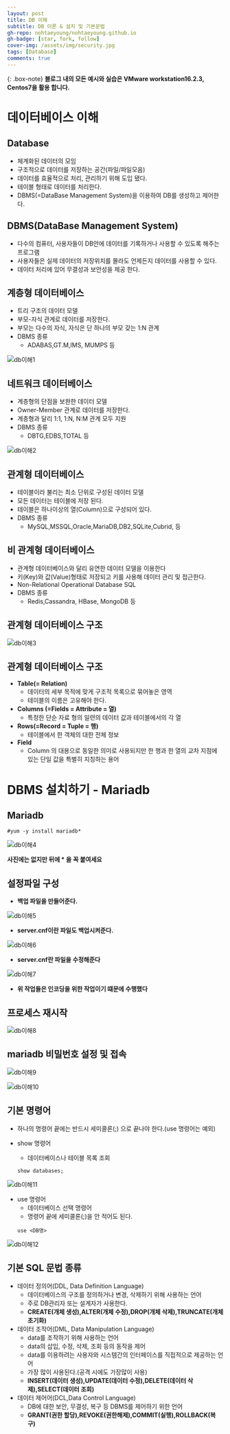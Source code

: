 ```yaml
---
layout: post
title: DB 이해
subtitle: DB 이론 & 설치 및 기본문법
gh-repo: nohtaeyoung/nohtaeyoung.github.io
gh-badge: [star, fork, follow]
cover-img: /assets/img/security.jpg
tags: [Database]
comments: true
---
```




{: .box-note}
<b>블로그 내의 모든 예시와 실습은 VMware workstation16.2.3, Centos7을 활용 합니다.<br></b>

# 데이터베이스 이해
## Database
- 체계화된 데이터의 모임
- 구조적으로 데이터를 저장하는 공간(파일/파일모음)
- 데이터를 효율적으로 처리, 관리하기 위해 도입 됐다.
- 테이블 형태로 데이터를 처리한다.
- DBMS(=DataBase Management System)을 이용하여 DB를 생성하고 제어한다.

## DBMS(DataBase Management System)
- 다수의 컴퓨터, 사용자들이 DB안에 데이터를 기록하거나 사용할 수 있도록 해주는 프로그램
- 사용자들은 실제 데이터의 저장위치를 몰라도 언제든지 데이터를 사용할 수 있다.
- 데이터 처리에 있어 무결성과 보안성을 제공 한다.

## 계층형 데이터베이스
- 트리 구조의 데이터 모델
- 부모-자식 관계로 데이터를 저장한다.
- 부모는 다수의 자식, 자식은 단 하나의 부모 갖는 1:N 관계
- DBMS 종류
  - ADABAS,GT.M,IMS, MUMPS 등

![db이해1](../assets/img/db이해1.png)

## 네트워크 데이터베이스
- 계층형의 단점을 보완한 데이터 모델
- Owner-Member 관계로 데이터를 저장한다.
- 계층형과 달리 1:1, 1:N, N:M 관계 모두 지원
- DBMS 종류
  - DBTG,EDBS,TOTAL 등

![db이해2](../assets/img/db이해2.png)

## 관계형 데이터베이스
- 테이블이라 불리는 최소 단위로 구성된 데이터 모델
- 모든 데이터는 테이블에 저장 된다.
- 테이블은 하나이상의 열(Column)으로 구성되어 있다.
- DBMS 종류
  - MySQL,MSSQL,Oracle,MariaDB,DB2,SQLite,Cubrid, 등

## 비 관계형 데이터베이스
- 관계형 데이터베이스와 달리 유연한 데이터 모델을 이용한다
- 키(Key)와 값(Value)형태로 저장되고 키를 사용해 데이터 관리 및 접근한다.
- Non-Relational Operational Database SQL
- DBMS 종류
  - Redis,Cassandra, HBase, MongoDB 등

## 관계형 데이터베이스 구조


![db이해3](../assets/img/db이해3.png)

## 관계형 데이터베이스 구조
- <b>Table(= Relation)</b>
  - 데이터의 세부 목적에 맞게 구조적 목록으로 묶어놓은 영역
  - 테이블의 이름은 고유해야 한다.
- <b>Columns (=Fields = Attribute = 열)</b>
  - 특정한 단순 자료 형의 일련의 데이터 값과 테이블에서의 각 열
- <b>Rows(=Record = Tuple = 행)</b>
  - 테이블에서 한 객체의 대한 전체 정보
- <b>Field</b>
  - Column 의 대용으로 동일한 의미로 사용되지만 한 행과 한 열의 교차 지점에 있는 단일 값을 특별히 지칭하는 용어

# DBMS 설치하기 - Mariadb

## Mariadb
~~~
#yum -y install mariadb*
~~~

![db이해4](../assets/img/db이해4.png)

<b> 사진에는 없지만 뒤에 * 을 꼭 붙여세요</b>

## 설정파일 구성
- <b>백업 파일을 만들어준다.</b>

![db이해5](../assets/img/db이해5.png)

- <b>server.cnf이란 파일도 백업시켜준다.</b>

![db이해6](../assets/img/db이해6.png)

- <b>server.cnf란 파일을 수정해준다</b>

![db이해7](../assets/img/db이해7.png)

- <b>위 작업들은 인코딩을 위한 작업이기 떄문에 수행했다</b>

## 프로세스 재시작

![db이해8](../assets/img/db이해8.png)

## mariadb 비밀번호 설정 및 접속

![db이해9](../assets/img/db이해9.png)

![db이해10](../assets/img/db이해10.png)

## 기본 명령어 
- 하나의 명령어 끝에는 반드시 세미콜론(;) 으로 끝나야 한다.(use 명령어는 예외)

- show 명령어
  - 데이터베이스나 테이블 목록 조회
  ~~~
  show databases;
  ~~~
  
![db이해11](../assets/img/db이해11.png)

- use 명령어
  - 데이터베이스 선택 명령어
  - 명령어 끝에 세미콜론(;)을 안 적어도 된다.
  ~~~
  use <DB명>
  ~~~
  
![db이해12](../assets/img/db이해12.png)

## 기본 SQL 문법 종류
- 데이터 정의어(DDL, Data Definition Language)
  - 데이터베이스의 구조를 정의하거나 변경, 삭제하기 위해 사용하는 언어
  - 주로 DB관리자 또는 설계자가 사용한다.
  - <b>CREATE(개체 생성),ALTER(개체 수정),DROP(개체 삭제),TRUNCATE(개체 초기화)</b>
- 데이터 조작어(DML, Data Manipulation Language)
  - data를 조작하기 위해 사용하는 언어
  - data의 삽입, 수정, 삭제, 조회 등의 동작을 제어
  - data를 이용하려는 사용자와 시스템간의 인터페이스를 직접적으로 제공하는 언어
  - 가장 많이 사용된다.(공격 시에도 가장많이 사용)
  - <b>INSERT(데이터 생성),UPDATE(데이터 수정),DELETE(데이터 삭제),SELECT(데이터 조회)</b>
- 데이터 제어어(DCL,Data Control Language)
  - DB에 대한 보안, 무결성, 복구 등 DBMS를 제어하기 위한 언어
  - <b>GRANT(권한 할당),REVOKE(권한해제),COMMIT(실행),ROLLBACK(복구)</b>
